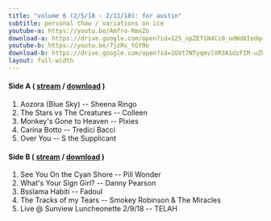 ```yaml
---
title: "volume 6 (2/5/18 - 2/11/18): for austin"
subtitle: personal thaw / variations on ice
youtube-a: https://youtu.be/Amfro-RmxZo 
download-a: https://drive.google.com/open?id=125_opZEf1N4Ci0_udWd8IedqqiiWdzCd 
youtube-b: https://youtu.be/7jzRs_tGY9o 
download-b: https://drive.google.com/open?id=1UVt7NTyqmvlVR3A1dzFIM-uZhghlZkZj 
layout: full-width 
---
```

#### Side A ( <a target="_blank" href="{{ page.youtube-a }}">stream</a> / <a target="_blank" href="{{ page.download-a }}">download</a> ) ####
1. Aozora (Blue Sky) -- Sheena Ringo
2. The Stars vs The Creatures -- Colleen
3. Monkey's Gone to Heaven -- Pixies
4. Carina Botto -- Tredici Bacci
5. Over You -- S the Supplicant

#### Side B ( <a target="_blank" href="{{ page.youtube-b }}">stream</a> / <a target="_blank" href="{{ page.download-b }}">download</a> ) ####
1. See You On the Cyan Shore -- Pill Wonder
2. What's Your Sign Girl? -- Danny Pearson
3. Bsslama Habiti -- Fadoul
4. The Tracks of my Tears -- Smokey Robinson & The Miracles
5. Live @ Sunview Luncheonette 2/9/18 -- TELAH
